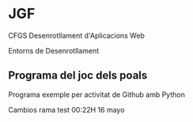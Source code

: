 # JGF

CFGS Desenrotllament d'Aplicacions Web

Entorns de Desenrotllament

## Programa del joc dels poals

Programa exemple per activitat de Github amb Python

Cambios rama test 00:22H 16 mayo

